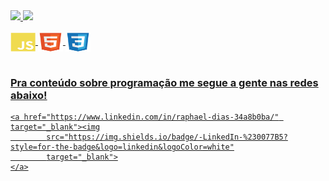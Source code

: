 <div>
    <a href="https://github.com/raphael2605">
        <img height="180em"
            src="https://github-readme-stats.vercel.app/api?username=raphael2605&show_icons=true&theme=tokyonight&include_all_commits=true&count_private=true" />
        <img height="180em"
            src="https://github-readme-stats.vercel.app/api/top-langs/?username=raphael2605&layout=compact&langs_count=6&theme=tokyonight" />
</div>
<div style="display: inline_block"><br>
    <img align="center" alt="Js" height="30" width="40"
        src="https://raw.githubusercontent.com/devicons/devicon/master/icons/javascript/javascript-plain.svg">
    <img align="center" alt="HTML" height="30" width="40"
        src="https://raw.githubusercontent.com/devicons/devicon/master/icons/html5/html5-original.svg">
    <img align="center" alt="CSS" height="30" width="40"
        src="https://raw.githubusercontent.com/devicons/devicon/master/icons/css3/css3-original.svg">
</div>

<br>

### Pra conteúdo sobre programação me segue a gente nas redes abaixo!

<div>

    <a href="https://www.linkedin.com/in/raphael-dias-34a8b0ba/" target="_blank"><img
            src="https://img.shields.io/badge/-LinkedIn-%230077B5?style=for-the-badge&logo=linkedin&logoColor=white"
            target="_blank">
    </a>

</div>
